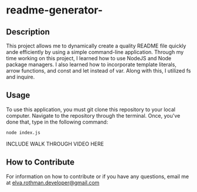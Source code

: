 # readme-generator-
  
## Description 
This project allows me to dynamically create a quality README file quickly ande efficiently by using a simple command-line application. Through my time working on this project, I learned how to use NodeJS and Node package managers. I also learned how to incorporate template literals, arrow functions, and const and let instead of var. Along with this, I utilized fs and inquire.

## Usage 
To use this application, you must git clone this repository to your local computer. Navigate to the repository through the terminal. 
Once, you've done that, type in the following command:

```bash
node index.js
```

INCLUDE WALK THROUGH VIDEO HERE

## How to Contribute 
For information on how to contribute or if you have any questions, email me at elva.rothman.developer@gmail.com



